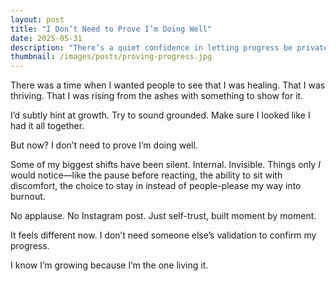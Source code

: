 ```yaml
---
layout: post
title: "I Don’t Need to Prove I’m Doing Well"
date: 2025-05-31
description: "There’s a quiet confidence in letting progress be private."
thumbnail: /images/posts/proving-progress.jpg
---
```


There was a time when I wanted people to see that I was healing. That I was thriving. That I was rising from the ashes with something to show for it.

I’d subtly hint at growth. Try to sound grounded. Make sure I looked like I had it all together.

But now? I don’t need to prove I’m doing well.

Some of my biggest shifts have been silent. Internal. Invisible. Things only *I* would notice—like the pause before reacting, the ability to sit with discomfort, the choice to stay in instead of people-please my way into burnout.

No applause. No Instagram post. Just self-trust, built moment by moment.

It feels different now. I don’t need someone else’s validation to confirm my progress.

I know I’m growing because I’m the one living it.
